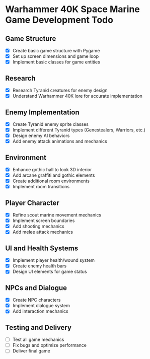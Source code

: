 # Warhammer 40K Space Marine Game Development Todo

## Game Structure
- [x] Create basic game structure with Pygame
- [x] Set up screen dimensions and game loop
- [x] Implement basic classes for game entities

## Research
- [x] Research Tyranid creatures for enemy design
- [x] Understand Warhammer 40K lore for accurate implementation

## Enemy Implementation
- [x] Create Tyranid enemy sprite classes
- [x] Implement different Tyranid types (Genestealers, Warriors, etc.)
- [x] Design enemy AI behaviors
- [x] Add enemy attack animations and mechanics

## Environment
- [x] Enhance gothic hall to look 3D interior
- [x] Add arcane graffiti and gothic elements
- [x] Create additional room environments
- [x] Implement room transitions

## Player Character
- [x] Refine scout marine movement mechanics
- [x] Implement screen boundaries
- [x] Add shooting mechanics
- [x] Add melee attack mechanics

## UI and Health Systems
- [x] Implement player health/wound system
- [x] Create enemy health bars
- [x] Design UI elements for game status

## NPCs and Dialogue
- [x] Create NPC characters
- [x] Implement dialogue system
- [x] Add interaction mechanics

## Testing and Delivery
- [ ] Test all game mechanics
- [ ] Fix bugs and optimize performance
- [ ] Deliver final game
